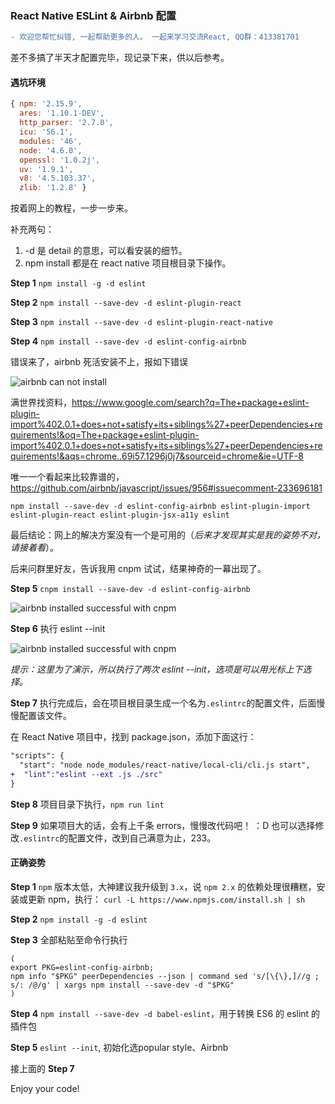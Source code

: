 ### React Native ESLint & Airbnb 配置

```diff
- 欢迎您帮忙纠错, 一起帮助更多的人。 一起来学习交流React, QQ群：413381701
```

差不多搞了半天才配置完毕，现记录下来，供以后参考。

#### 遇坑环境
```js
{ npm: '2.15.9',
  ares: '1.10.1-DEV',
  http_parser: '2.7.0',
  icu: '56.1',
  modules: '46',
  node: '4.6.0',
  openssl: '1.0.2j',
  uv: '1.9.1',
  v8: '4.5.103.37',
  zlib: '1.2.8' }
```
按着网上的教程，一步一步来。

补充两句：
1. -d 是 detail 的意思，可以看安装的细节。
2. npm install 都是在 react native 项目根目录下操作。

**Step 1** `npm install -g -d eslint`

**Step 2** `npm install --save-dev -d eslint-plugin-react`

**Step 3** `npm install --save-dev -d eslint-plugin-react-native`

**Step 4** `npm install --save-dev -d eslint-config-airbnb`

错误来了，airbnb 死活安装不上，报如下错误

![airbnb can not install](http://ww4.sinaimg.cn/mw690/77c29b23jw1f94nlzi8dtj20i90attbn.jpg)

满世界找资料，https://www.google.com/search?q=The+package+eslint-plugin-import%402.0.1+does+not+satisfy+its+siblings%27+peerDependencies+requirements!&oq=The+package+eslint-plugin-import%402.0.1+does+not+satisfy+its+siblings%27+peerDependencies+requirements!&aqs=chrome..69i57.1296j0j7&sourceid=chrome&ie=UTF-8

唯一一个看起来比较靠谱的，https://github.com/airbnb/javascript/issues/956#issuecomment-233696181

`npm install --save-dev -d eslint-config-airbnb eslint-plugin-import eslint-plugin-react eslint-plugin-jsx-a11y eslint`

最后结论：网上的解决方案没有一个是可用的（_后来才发现其实是我的姿势不对，请接着看_）。

后来问群里好友，告诉我用 cnpm 试试，结果神奇的一幕出现了。

**Step 5** `cnpm install --save-dev -d eslint-config-airbnb`

![airbnb installed successful with cnpm](http://ww4.sinaimg.cn/mw1024/77c29b23jw1f94o1ri873j20i805ndhp.jpg)

**Step 6** 执行 eslint --init

![airbnb installed successful with cnpm](http://ww4.sinaimg.cn/mw1024/77c29b23jw1f94pawx733j20d505rgmq.jpg)

_提示：这里为了演示，所以执行了两次 eslint --init，选项是可以用光标上下选择。_

**Step 7** 
执行完成后，会在项目根目录生成一个名为`.eslintrc`的配置文件，后面慢慢配置该文件。

在 React Native 项目中，找到 package.json，添加下面这行：
```diff
"scripts": {
  "start": "node node_modules/react-native/local-cli/cli.js start",
+  "lint":"eslint --ext .js ./src"
}
```

**Step 8** 项目目录下执行，`npm run lint` 

**Step 9** 如果项目大的话，会有上千条 errors，慢慢改代码吧！ ：D  也可以选择修改`.eslintrc`的配置文件，改到自己满意为止，233。

#### 正确姿势
**Step 1**  `npm` 版本太低，大神建议我升级到 `3.x`，说 `npm 2.x` 的依赖处理很糟糕，安装或更新 npm，执行： `curl -L https://www.npmjs.com/install.sh | sh`

**Step 2**  `npm install -g -d eslint`

**Step 3** 全部粘贴至命令行执行
```
(
export PKG=eslint-config-airbnb;
npm info "$PKG" peerDependencies --json | command sed 's/[\{\},]//g ; s/: /@/g' | xargs npm install --save-dev -d "$PKG"
)
```

**Step 4** `npm install --save-dev -d babel-eslint`，用于转换 ES6 的 eslint 的插件包

**Step 5** `eslint --init`, 初始化选popular style、Airbnb

接上面的 **Step 7**

Enjoy your code!


